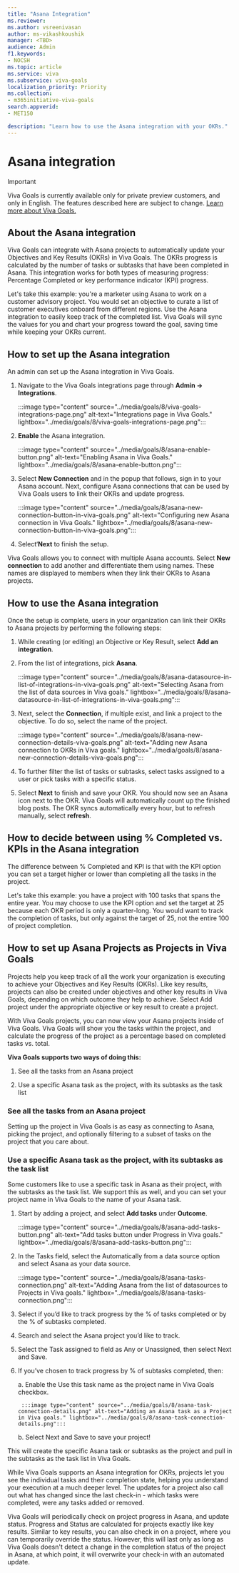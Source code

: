 ```yaml
---
title: "Asana Integration"
ms.reviewer: 
ms.author: vsreenivasan
author: ms-vikashkoushik
manager: <TBD>
audience: Admin
f1.keywords:
- NOCSH
ms.topic: article
ms.service: viva
ms.subservice: viva-goals
localization_priority: Priority
ms.collection:  
- m365initiative-viva-goals
search.appverid:
- MET150

description: "Learn how to use the Asana integration with your OKRs."
---
```


# Asana integration

> [!IMPORTANT]
> Viva Goals is currently available only for private preview customers, and only in English. The features described here are subject to change. [Learn more about Viva Goals.](https://go.microsoft.com/fwlink/?linkid=2189933)

## About the Asana integration

Viva Goals can integrate with Asana projects to automatically update your Objectives and Key Results (OKRs) in Viva Goals. The OKRs progress is calculated by the number of tasks or subtasks that have been completed in Asana. This integration works for both types of measuring progress: Percentage Completed or key performance indicator (KPI) progress.

Let's take this example: you're a marketer using Asana to work on a customer advisory project. You would set an objective to curate a list of customer executives onboard from different regions. Use the Asana integration to easily keep track of the completed list. Viva Goals will sync the values for you and chart your progress toward the goal, saving time while keeping your OKRs current.

## How to set up the Asana integration

An admin can set up the Asana integration in Viva Goals. 

1. Navigate to the Viva Goals integrations page through **Admin -> Integrations**.
    
    :::image type="content" source="../media/goals/8/viva-goals-integrations-page.png" alt-text="Integrations page in Viva Goals." lightbox="../media/goals/8/viva-goals-integrations-page.png":::

2. **Enable** the Asana integration.
    
    :::image type="content" source="../media/goals/8/asana-enable-button.png" alt-text="Enabling Asana in Viva Goals." lightbox="../media/goals/8/asana-enable-button.png":::

3. Select **New Connection** and in the popup that follows, sign in to your Asana account. Next, configure Asana connections that can be used by Viva Goals users to link their OKRs and update progress.
    
    :::image type="content" source="../media/goals/8/asana-new-connection-button-in-viva-goals.png" alt-text="Configuring new Asana connection in Viva Goals." lightbox="../media/goals/8/asana-new-connection-button-in-viva-goals.png":::

4. Select‘**Next** to finish the setup.

Viva Goals allows you to connect with multiple Asana accounts. Select **New connection** to add another and differentiate them using names. These names are displayed to members when they link their OKRs to Asana projects.

## How to use the Asana integration

Once the setup is complete, users in your organization can link their OKRs to Asana projects by performing the following steps:

1. While creating (or editing) an Objective or Key Result, select **Add an integration**.

2. From the list of integrations, pick **Asana**.
    
     :::image type="content" source="../media/goals/8/asana-datasource-in-list-of-integrations-in-viva-goals.png" alt-text="Selecting Asana from the list of data sources in Viva goals." lightbox="../media/goals/8/asana-datasource-in-list-of-integrations-in-viva-goals.png":::

3. Next, select the **Connection**, if multiple exist, and link a project to the objective. To do so, select the name of the project.
    
    :::image type="content" source="../media/goals/8/asana-new-connection-details-viva-goals.png" alt-text="Adding new Asana connection to OKRs in Viva goals." lightbox="../media/goals/8/asana-new-connection-details-viva-goals.png":::

4. To further filter the list of tasks or subtasks, select tasks assigned to a user or pick tasks with a specific status.

5. Select **Next** to finish and save your OKR. You should now see an Asana icon next to the OKR. Viva Goals will automatically count up the finished blog posts. The OKR syncs automatically every hour, but to refresh manually, select **refresh**.

## How to decide between using % Completed vs. KPIs in the Asana integration 

The difference between % Completed and KPI is that with the KPI option you can set a target higher or lower than completing all the tasks in the project.

Let's take this example: you have a project with 100 tasks that spans the entire year. You may choose to use the KPI option and set the target at 25 because each OKR period is only a quarter-long. You would want to track the completion of tasks, but only against the target of 25, not the entire 100 of project completion. 

## How to set up Asana Projects as Projects in Viva Goals

Projects help you keep track of all the work your organization is executing to achieve your Objectives and Key Results (OKRs). Like key results, projects can also be created under objectives and other key results in Viva Goals, depending on which outcome they help to achieve. Select Add project under the appropriate objective or key result to create a project.

With Viva Goals projects, you can now view your Asana projects inside of Viva Goals. Viva Goals will show you the tasks within the project, and calculate the progress of the project as a percentage based on completed tasks vs. total.

**Viva Goals supports two ways of doing this:**

1. See all the tasks from an Asana project

2. Use a specific Asana task as the project, with its subtasks as the task list

### See all the tasks from an Asana project

Setting up the project in Viva Goals is as easy as connecting to Asana, picking the project, and optionally filtering to a subset of tasks on the project that you care about.

### Use a specific Asana task as the project, with its subtasks as the task list

Some customers like to use a specific task in Asana as their project, with the subtasks as the task list. We support this as well, and you can set your project name in Viva Goals to the name of your Asana task. 

1. Start by adding a project, and select **Add tasks** under **Outcome**.
    
    :::image type="content" source="../media/goals/8/asana-add-tasks-button.png" alt-text="Add tasks button under Progress in Viva goals." lightbox="../media/goals/8/asana-add-tasks-button.png":::

2. In the Tasks field, select the Automatically from a data source option and select Asana as your data source.
    
    :::image type="content" source="../media/goals/8/asana-tasks-connection.png" alt-text="Adding Asana from the list of datasources to Projects in Viva goals." lightbox="../media/goals/8/asana-tasks-connection.png":::

3. Select if you’d like to track progress by the % of tasks completed or by the % of subtasks completed.

4. Search and select the Asana project you’d like to track.

5. Select the Task assigned to field as Any or Unassigned, then select Next and Save.

6. If you’ve chosen to track progress by % of subtasks completed, then:

    a. Enable the Use this task name as the project name in Viva Goals checkbox.
    
        :::image type="content" source="../media/goals/8/asana-task-connection-details.png" alt-text="Adding an Asana task as a Project in Viva goals." lightbox="../media/goals/8/asana-task-connection-details.png":::

    b. Select Next and Save to save your project! 

This will create the specific Asana task or subtasks as the project and pull in the subtasks as the task list in Viva Goals.

While Viva Goals supports an Asana integration for OKRs, projects let you see the individual tasks and their completion state, helping you understand your execution at a much deeper level. The updates for a project also call out what has changed since the last check-in - which tasks were completed, were any tasks added or removed.

Viva Goals will periodically check on project progress in Asana, and update status. Progress and Status are calculated for projects exactly like key results. Similar to key results, you can also check in on a project, where you can temporarily override the status. However, this will last only as long as Viva Goals doesn't detect a change in the completion status of the project in Asana, at which point, it will overwrite your check-in with an automated update.
